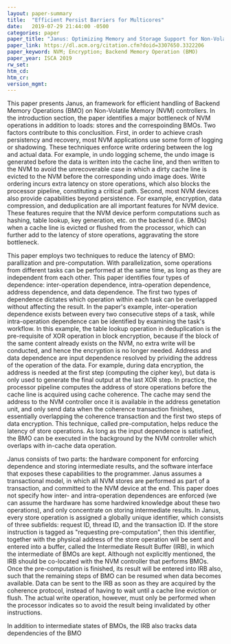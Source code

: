 ```yaml
---
layout: paper-summary
title:  "Efficient Persist Barriers for Multicores"
date:   2019-07-29 21:44:00 -0500
categories: paper
paper_title: "Janus: Optimizing Memory and Storage Support for Non-Volatile Memory Systems"
paper_link: https://dl.acm.org/citation.cfm?doid=3307650.3322206
paper_keyword: NVM; Encryption; Backend Memory Operation (BMO)
paper_year: ISCA 2019
rw_set: 
htm_cd: 
htm_cr: 
version_mgmt: 
---
```


This paper presents Janus, an framework for efficient handling of Backend Memory Operations (BMO) on Non-Volatile Memory 
(NVM) controllers. In the introduction section, the paper identifies a major bottleneck of NVM operations in addition to loads: 
stores and the correspoinding BMOs. Two factors contribute to this conclusition. First, in order to achieve crash 
persistency and recovery, most NVM applications use some form of logging or shadowing. These techniques enforce write ordering
between the log and actual data. For example, in undo logging scheme, the undo image is generated before the data
is written into the cache line, and then written to the NVM to avoid the unrecoverable case in which a dirty cache line
is evicted to the NVM before the corresponding undo image does. Write ordering incurs extra latency on store operations, 
which also blocks the processor pipeline, constituting a critical path. Second, most NVM devices also provide capabilities 
beyond persistence. For example, encryption, data compression, and deduplication are all important features for NVM
device. These features require that the NVM device perform computations such as hashing, table lookup, key generation, etc. 
on the backend (i.e. BMOs) when a cache line is evicted or flushed from the processor, which can further add to the latency 
of store operations, aggravating the store bottleneck.  

This paper employs two techniques to reduce the latency of BMO: parallization and pre-computation. With parallelization,
some operations from different tasks can be performed at the same time, as long as they are independent from each other.
This paper identifies four types of dependence: inter-operation dependence, intra-operation dependence, address dependence,
and data dependence. The first two types of dependence dictates which operation within each task can be overlapped without 
affecting the result. In the paper's example, inter-operation dependence exists between every two consecutive steps of 
a task, while intra-operation dependence can be identified by examining the task's workflow. In this example, the table 
lookup operation in deduplication is the pre-requisite of XOR operation in block encryption, because if the block of the 
same content already exists on the NVM, no extra write will be conducted, and hence the encryption is no longer needed. 
Address and data dependence are input dependence resolved by prividing the address of the operation of the data. For example,
during data encryption, the address is needed at the first step (computing the cipher key), but data is only used to 
generate the final output at the last XOR step. In practice, the processor pipeline computes the address of store operations
before the cache line is acquired using cache coherence. The cache may send the address to the NVM controller once it is 
available in the address genetation unit, and only send data when the coherence transaction finishes, essentially overlapping
the coherence transaction and the first two steps of data encryption. This technique, called pre-computation, helps 
reduce the latency of store operations. As long as the input dependence is satisfied, the BMO can be executed
in the background by the NVM controller which overlaps with in-cache data operation.

Janus consists of two parts: the hardware component for enforcing dependence and storing intermediate results, and the 
software interface that exposes these capabilities to the programmer. Janus assumes a transactional model, in which all 
NVM stores are performed as part of a transaction, and committed to the NVM device at the end. This paper does not specify 
how inter- and intra-operation dependences are enforced (we can assume the hardware has some hardwired knowledge about these
two operations), and only concentrate on storing intermediate results. In Janus, every store operation is assigned a globally 
unique identifier, which consists of three subfields: request ID, thread ID, and the transaction ID. If the store instruction
is tagged as "requesting pre-computation", then this identifier, together with the physical address of the store operation 
will be sent and entered into a buffer, called the Intermediate Result Buffer (IRB), in which the intermediate of BMOs
are kept. Although not explicitly mentioned, the IRB should be co-located with the NVM controller that performs BMOs.
Once the pre-computation is finished, its result will be entered into IRB also, such that the remaining steps of BMO can
be resumed when data becomes available. Data can be sent to the IRB as soon as they are acquired by the coherence protocol,
instead of having to wait until a cache line eviction or flush. The actual write operation, however, must only be performed
when the processor indicates so to avoid the result being invalidated by other instructions. 

In addition to intermediate states of BMOs, the IRB also tracks data dependencies of the BMO